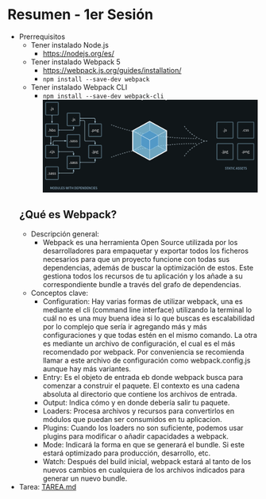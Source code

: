 # Resumen - 1er Sesión

- Prerrequisitos
  - Tener instalado Node.js
    - <https://nodejs.org/es/>
  - Tener instalado Webpack 5
    - <https://webpack.js.org/guides/installation/>
    - <code>npm install --save-dev webpack</code>
  - Tener instalado Webpack CLI
    - <code>npm install --save-dev webpack-cli</code>
  ![Introducción](webpack.png)
  ## ¿Qué es Webpack?
  - Descripción general:
    - Webpack es una herramienta Open Source utilizada por los desarrolladores para empaquetar y exportar todos los ficheros necesarios para que un proyecto funcione con todas sus dependencias, además de buscar la optimización de estos. Este gestiona todos los recursos de tu aplicación y los añade a su correspondiente bundle a través del grafo de dependencias.
  - Conceptos clave:
    - Configuration: Hay varias formas de utilizar webpack, una es mediante el cli (command line interface) utilizando la terminal lo cuál no es una muy buena idea si lo que buscas es escalabilidad por lo complejo que sería ir agregando más y más configuraciones y que todas estén en el mismo comando. La otra es mediante un archivo de configuración, el cual es el más recomendado por webpack. Por conveniencia se recomienda llamar a este archivo de configuración como webpack.config.js aunque hay más variantes.
    - Entry: Es el objeto de entrada eb donde webpack busca para comenzar a construir el paquete. El contexto es una cadena absoluta al directorio que contiene los archivos de entrada.
    - Output: Indica cómo y en donde debería salir tu paquete.
    - Loaders: Procesa archivos y recursos para convertirlos en módulos que puedan ser consumidos en tu aplicacion.
    - Plugins: Cuando los loaders no son suficiente, podemos usar plugins para modificar o añadir  capacidades a webpack.
    - Mode: Indicará la forma en que se generará el bundle. Si este estará optimizado para producción, desarrollo, etc.
    - Watch: Después del build inicial, webpack estará al tanto de los nuevos cambios en cualquiera de los archivos indicados para generar un nuevo bundle.
- Tarea: [TAREA.md](TAREA.md)